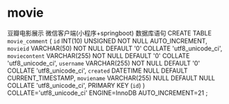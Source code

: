 # movie
豆瓣电影展示
微信客户端(小程序+springboot)
数据库语句
CREATE TABLE `movie_comment` (
	`id` INT(10) UNSIGNED NOT NULL AUTO_INCREMENT,
	`movieid` VARCHAR(50) NOT NULL DEFAULT '0' COLLATE 'utf8_unicode_ci',
	`moviecontent` VARCHAR(255) NOT NULL DEFAULT '0' COLLATE 'utf8_unicode_ci',
	`username` VARCHAR(255) NOT NULL DEFAULT '0' COLLATE 'utf8_unicode_ci',
	`created` DATETIME NULL DEFAULT CURRENT_TIMESTAMP,
	`moviename` VARCHAR(255) NULL DEFAULT NULL COLLATE 'utf8_unicode_ci',
	PRIMARY KEY (`id`)
)
COLLATE='utf8_unicode_ci'
ENGINE=InnoDB
AUTO_INCREMENT=21
;
